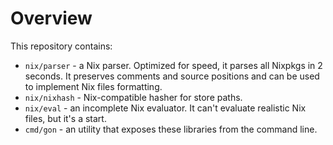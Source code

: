 # Overview

This repository contains:

- `nix/parser` - a Nix parser. Optimized for speed, it parses all Nixpkgs in 2 seconds. It preserves comments and source positions and can be used to implement Nix files formatting.
- `nix/nixhash` - Nix-compatible hasher for store paths.
- `nix/eval` - an incomplete Nix evaluator. It can't evaluate realistic Nix files, but it's a start.
- `cmd/gon` - an utility that exposes these libraries from the command line.
